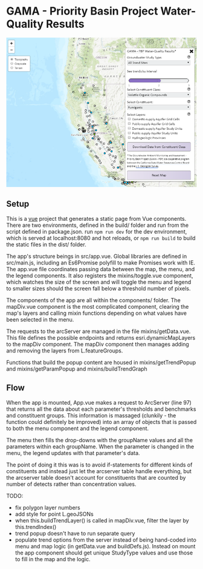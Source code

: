 # GAMA - Priority Basin Project Water-Quality Results
![screenshot](./screenshot.png)


## Setup
This is a [vue](vuejs.org) project that generates a static page from Vue components. There are two environments, defined in the build/ folder and run from the script defined in package.json. run ```npm run dev``` for the dev environment, which is served at localhost:8080 and hot reloads, or ```npm run build``` to build the static files in the dist/ folder.


The app's structure beings in src/app.vue. Global libraries are defined in src/main.js, including an Es6Promise polyfill to make Promises work with IE. The app.vue file coordinates passing data between the map, the menu, and the legend components. It also registers the mixins/toggle.vue component, which watches the size of the screen and will toggle the menu and legend to smaller sizes should the screen fall below a threshold number of pixels.

The components of the app are all within the components/ folder. The mapDiv.vue component is the most complicated component, clearing the map's layers and calling mixin functions depending on what values have been selected in the menu. 

The requests to the arcServer are managed in the file mixins/getData.vue. This file defines the possible endpoints and returns esri.dynamicMapLayers to the mapDiv component. The mapDiv component then manages adding and removing the layers from L.featureGroups.

Functions that build the popup content are housed in mixins/getTrendPopup and mixins/getParamPopup and mixins/buildTrendGraph


## Flow

When the app is mounted, App.vue makes a request to ArcServer (line 97) that returns all the data about each parameter's thresholds and benchmarks and constituent groups. This information is massaged (clunkily - the function could definitely be improved) into an array of objects that is passed to both the menu component and the legend component.

The menu then fills the drop-downs with the groupName values and all the parameters within each groupName. When the parameter is changed in the menu, the legend updates with that parameter's data.

The point of doing it this was is to avoid if-statements for different kinds of constituents and instead just let the arcserver table handle everything, but the arcserver table doesn't account for constituents that are counted by number of detects rather than concentration values.





TODO: 
- fix polygon layer numbers
- add style for point L.geoJSONs 
- when this.buildTrendLayer() is called in mapDiv.vue, filter the layer by this.trendIndex()
- trend popup doesn't have to run separate query
- populate trend options from the server instead of being hand-coded into menu and map logic (in getData.vue and buildDefs.js). Instead on mount the app component should get unique StudyType values and use those to fill in the map and the logic.
